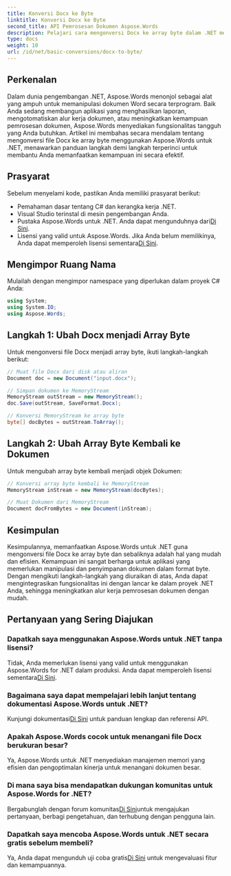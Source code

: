 ```yaml
---
title: Konversi Docx ke Byte
linktitle: Konversi Docx ke Byte
second_title: API Pemrosesan Dokumen Aspose.Words
description: Pelajari cara mengonversi Docx ke array byte dalam .NET menggunakan Aspose.Words untuk pemrosesan dokumen yang efisien. Panduan langkah demi langkah disertakan.
type: docs
weight: 10
url: /id/net/basic-conversions/docx-to-byte/
---
```

## Perkenalan

Dalam dunia pengembangan .NET, Aspose.Words menonjol sebagai alat yang ampuh untuk memanipulasi dokumen Word secara terprogram. Baik Anda sedang membangun aplikasi yang menghasilkan laporan, mengotomatiskan alur kerja dokumen, atau meningkatkan kemampuan pemrosesan dokumen, Aspose.Words menyediakan fungsionalitas tangguh yang Anda butuhkan. Artikel ini membahas secara mendalam tentang mengonversi file Docx ke array byte menggunakan Aspose.Words untuk .NET, menawarkan panduan langkah demi langkah terperinci untuk membantu Anda memanfaatkan kemampuan ini secara efektif.

## Prasyarat

Sebelum menyelami kode, pastikan Anda memiliki prasyarat berikut:
- Pemahaman dasar tentang C# dan kerangka kerja .NET.
- Visual Studio terinstal di mesin pengembangan Anda.
-  Pustaka Aspose.Words untuk .NET. Anda dapat mengunduhnya dari[Di Sini](https://releases.aspose.com/words/net/).
-  Lisensi yang valid untuk Aspose.Words. Jika Anda belum memilikinya, Anda dapat memperoleh lisensi sementara[Di Sini](https://purchase.aspose.com/temporary-license/).

## Mengimpor Ruang Nama

Mulailah dengan mengimpor namespace yang diperlukan dalam proyek C# Anda:
```csharp
using System;
using System.IO;
using Aspose.Words;
```

## Langkah 1: Ubah Docx menjadi Array Byte

Untuk mengonversi file Docx menjadi array byte, ikuti langkah-langkah berikut:
```csharp
// Muat file Docx dari disk atau aliran
Document doc = new Document("input.docx");

// Simpan dokumen ke MemoryStream
MemoryStream outStream = new MemoryStream();
doc.Save(outStream, SaveFormat.Docx);

// Konversi MemoryStream ke array byte
byte[] docBytes = outStream.ToArray();
```

## Langkah 2: Ubah Array Byte Kembali ke Dokumen

Untuk mengubah array byte kembali menjadi objek Dokumen:
```csharp
// Konversi array byte kembali ke MemoryStream
MemoryStream inStream = new MemoryStream(docBytes);

// Muat Dokumen dari MemoryStream
Document docFromBytes = new Document(inStream);
```

## Kesimpulan

Kesimpulannya, memanfaatkan Aspose.Words untuk .NET guna mengonversi file Docx ke array byte dan sebaliknya adalah hal yang mudah dan efisien. Kemampuan ini sangat berharga untuk aplikasi yang memerlukan manipulasi dan penyimpanan dokumen dalam format byte. Dengan mengikuti langkah-langkah yang diuraikan di atas, Anda dapat mengintegrasikan fungsionalitas ini dengan lancar ke dalam proyek .NET Anda, sehingga meningkatkan alur kerja pemrosesan dokumen dengan mudah.

## Pertanyaan yang Sering Diajukan

### Dapatkah saya menggunakan Aspose.Words untuk .NET tanpa lisensi?
 Tidak, Anda memerlukan lisensi yang valid untuk menggunakan Aspose.Words for .NET dalam produksi. Anda dapat memperoleh lisensi sementara[Di Sini](https://purchase.aspose.com/temporary-license/).

### Bagaimana saya dapat mempelajari lebih lanjut tentang dokumentasi Aspose.Words untuk .NET?
 Kunjungi dokumentasi[Di Sini](https://reference.aspose.com/words/net/) untuk panduan lengkap dan referensi API.

### Apakah Aspose.Words cocok untuk menangani file Docx berukuran besar?
Ya, Aspose.Words untuk .NET menyediakan manajemen memori yang efisien dan pengoptimalan kinerja untuk menangani dokumen besar.

### Di mana saya bisa mendapatkan dukungan komunitas untuk Aspose.Words for .NET?
 Bergabunglah dengan forum komunitas[Di Sini](https://forum.aspose.com/c/words/8)untuk mengajukan pertanyaan, berbagi pengetahuan, dan terhubung dengan pengguna lain.

### Dapatkah saya mencoba Aspose.Words untuk .NET secara gratis sebelum membeli?
 Ya, Anda dapat mengunduh uji coba gratis[Di Sini](https://releases.aspose.com/) untuk mengevaluasi fitur dan kemampuannya.
